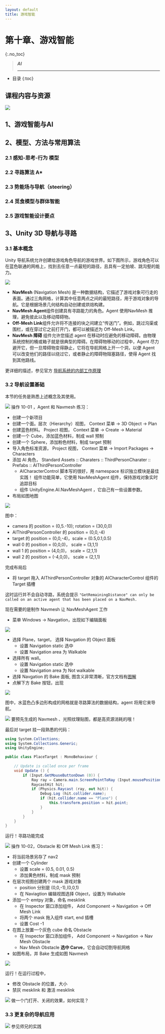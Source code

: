 ```yaml
---
layout: default
title: 游戏智能
---
```


# 第十章、游戏智能
{:.no_toc}

> **_AI_**  
>   
> --- 

* 目录
{:toc}

## 课程内容与资源

![](images/game-architecture-ai.png)


## 1、游戏智能与AI

## 2、模型、方法与常用算法

### 2.1 感知-思考-行为 模型

### 2.2 寻路算法 A\*

### 2.3 势能场与导航（steering）

### 2.4 觅食模型与群体智能

### 2.5 游戏智能设计要点

## 3、Unity 3D 导航与寻路

### 3.1 基本概念

Unity 导航系统允许创建给游戏角色导航的游戏世界。如下图所示，游戏角色可以在蓝色联通的网格上，找到去任意一点最短的路径，且具有一定拍坡、跳沟壑的能力。

![](https://docs.unity3d.com/uploads/Main/NavMeshOverview.svg)

* **NavMesh** (Navigation Mesh) 是一种数据结构，它描述了游戏对象可行走的表面。通过三角网格，计算其中任意两点之间的最短路径，用于游戏对象的导航。它是根据场景几何结构自动创建或烘焙构建。
* **NavMesh Agent**组件创建具有寻路能力的角色。Agent 使用NavMesh 推理，避免彼此以及移动障碍物。
* **Off-Mesh Link**组件允许将不连接的块之间建立“传送门”。例如，跳过沟渠或围栏，或在穿过它之前打开门，都可以被描述为 Off-Mesh Link。
* **NavMesh 障碍** 组件允许您描述 agent 在移动时应避免的移动障碍。由物理系统控制的桶或箱子就是很典型的障碍。在障碍物移动的过程中，Agent 尽力避开它，但一旦障碍物变得静止，它将在导航网格上开一个洞，以便 Agent 可以改变他们的路径以绕过它，或者静止的障碍物阻塞路径，使得 Agent 找到其他路线。

更详细的描述，参见官方 [导航系统的内部工作原理](https://docs.unity3d.com/Manual/nav-InnerWorkings.html)

### 3.2 导航设置基础

本节的任务是熟悉上述概念及其使用。

![](images/drf/movies.png) 操作 10-01 ，Agent 和 Navmesh 练习：

* 创建一个新项目
* 创建一个面。层次（Hierarchy）视图， Context 菜单 -\> 3D Object -\> Plan
* 创建蓝色材料。 Project 视图， Context 菜单  -\> Create -\> Material
* 创建一个 Cube，添加蓝色材料，制成 wall 预制
* 创建一个 Sphere，添加粉色材料，制成 target 预制
* 导入角色标准资源， Project 视图， Context 菜单  -\> Import Packages -\> Characters
* 添加 AI 角色， Standard Assets :: Charaters :: ThirdPersonCharater :: Prefabs :: AIThirdPersonController
    -  AICharacterControl 脚本写的很好，用 namespace 标识独立模块是最佳实践！ 组件功能简单，它使用 NavMeshAgent 组件，保持游戏对象实时追踪目标
    -  组件 UnityEngine.AI.NavMeshAgent ，它自己有一些设置参数。  
* 布局如图地图

![](images/ch10/nav-tui-01.png)

图中：

* camera 的 position = (0,5.-10); rotation = (30,0,0) 
* AIThirdPersonController 的 position = (0,0,-4) 
* target 的 position = (0,0,-4)，scale = (0.5,0.1,0.5)
* wall 0 的 position = (0,0,0)， scale = (3,1,1) 
* wall 1 的 position = (4,0,0)， scale = (2,1,1) 
* wall 2 的 position = (-4,0,0)， scale = (2,1,1) 

完成布局后

* 将 target 拖入 AIThirdPersonController 对象的  AICharacterControl 组件的 Target 插槽

这时运行并不会自动寻路，系统会提示 `"GetRemainingDistance" can only be called on an active agent that has been placed on a NavMesh.`
 
现在需要的是制作 Navmesh 让 NavMeshAgent 工作

* 菜单 Windows -\> Navgation，出现如下编辑面板

![](images/ch10/nav-tui-navgation-objects.png)

* 选择 Plane，target， 选择 Navgation 的 Object 面板
    - 设置 Navigation static 选中
    - 设置 Navigation area 为 Walkable
* 选择所有 wall。
    - 设置 Navigation static 选中
    - 设置 Navigation area 为 Not walkable
* 选择 Navgation 的 Bake 面板, 图含义非常清晰，官方文档有[图解](https://docs.unity3d.com/Manual/nav-BuildingNavMesh.html)
* 点解下方 Bake 按钮，出现

![](images/ch10/nav-tui-02.png)

图中，水蓝色凸多边形构成的网格就是寻路算法的数据结构，agent 将用它来导航。

![](images/drf/exclamation.png) 要预先生成的 Navmesh 、光照纹理贴图，都是高资源消耗的哦！

最后对 target 挂一段熟悉的代码：

```cs
using System.Collections;
using System.Collections.Generic;
using UnityEngine;

public class PlaceTarget : MonoBehaviour {
	
	// Update is called once per frame
	void Update () {
		if (Input.GetMouseButtonDown (0)) {    
			Ray ray = Camera.main.ScreenPointToRay (Input.mousePosition);  
			RaycastHit hit;  
			if (Physics.Raycast (ray, out hit)) {  
				Debug.Log (hit.collider.name);  
				if (hit.collider.name == "Plane") {
					this.transform.position = hit.point;
				}
			}
		}
	}
}
```

运行！寻路功能完成

![](images/drf/movies.png) 操作 10-02，Obstacle 和 Off Mesh Link 练习：

* 将当前场景另存了 nav2
* 创建一个 Cylinder
    - 设置 scale = (0.5, 0.01, 0.5)
    - 添加黄色材料，制成 mask 预制
* 在层次视图创建两个 mask 游戏对象
    - position 分别是 (0,0,-1),(0,0,1)
    - 在 Naviagtion 编辑视图选择 Object，设置为 Walkable
* 添加一个 emtpy 对象，命名 mesklink
    - 在 Inspector 窗口添加组件， Add Component -\> Navigation -\> Off Mesh Link
    - 将两个 mask 拖入组件 start, end 插槽
    - 设置 Cost -1
* 在图上放置一个灰色 cube 命名 Obstacle
    - 在 Inspector 窗口添加组件， Add Component -\> Navigation -\> Nav Mesh Obstacle
    - Nav Mesh Obstacle **选中 Carve**，它会自动切割导航网格
* 如图布局，并 Bake 生成如图 Navmesh

![](images/ch10/nav-tui-03.png)

运行！在运行过程中，

* 修改 Obstacle 的位置，大小
* 禁灰 mesklink 和 激活 mesklink

![](images/drf/ichat.png) 做一个门打开、关闭的效果，如何实现？

### 3.3 更复杂的导航应用

![](images/drf/advanced.png) 参见师兄的实践 []()













